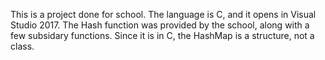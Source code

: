 This is a project done for school.
The language is C, and it opens in Visual Studio 2017.
The Hash function was provided by the school, along with a few subsidary functions.
Since it is in C, the HashMap is a structure, not a class.
